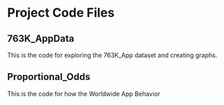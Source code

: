 # Project Code Files

## 763K_AppData
This is the code for exploring the 763K_App dataset and creating graphs.

## Proportional_Odds
This is the code for how the Worldwide App Behavior
